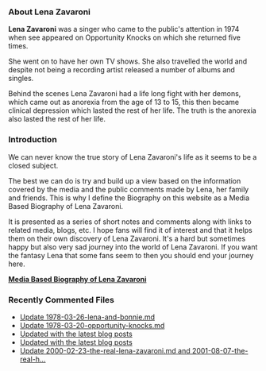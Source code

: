 ### About Lena Zavaroni

<p><strong>Lena Zavaroni</strong> was a singer who came to the public's attention in 1974 when see appeared on Opportunity Knocks on which she returned five times.</p>

<p>She went on to have her own TV shows. She also travelled the world and despite not being a recording artist released a number of albums and singles.</p>

<p>Behind the scenes Lena Zavaroni had a life long fight with her demons, which came out as anorexia from the age of 13 to 15, this then became clinical depression which lasted the rest of her life. The truth is the anorexia also lasted the rest of her life.</p>

### Introduction

<p>We can never know the true story of Lena Zavaroni's life as it seems to be a closed subject.</p>

<p>The best we can do is try and build up a view based on the information covered by the media and the public comments made by Lena, her family and friends. This is why I define the Biography on this website as a Media Based Biography of Lena Zavaroni.</p>

<p>It is presented as a series of short notes and comments along with links to related media, blogs, etc. I hope fans will find it of interest and that it helps them on their own discovery of Lena Zavaroni. It's a hard but sometimes happy but also very sad journey into the world of Lena Zavaroni. If you want the fantasy Lena that some fans seem to then you should end your journey here.</p>

<a href="https://fanzoflenazavaroni.github.io/biography/lena-zavaroni/"><strong>Media Based Biography of Lena Zavaroni</strong></a>

### Recently Commented Files

<!-- BLOG-POST-LIST:START -->
- [Update 1978-03-26-lena-and-bonnie.md](https://github.com/FanzOfLenaZavaroni/fanzoflenazavaroni.github.io/commit/fc3e6510a426cd329fb472ee4f6c3a84a691ade0)
- [Update 1978-03-20-opportunity-knocks.md](https://github.com/FanzOfLenaZavaroni/fanzoflenazavaroni.github.io/commit/cd201141ef8b9befd10a79d5042423d50358b90e)
- [Updated with the latest blog posts](https://github.com/FanzOfLenaZavaroni/fanzoflenazavaroni.github.io/commit/30f73f0e88c780ca7d4efa1cc6f111ea9d39cfc6)
- [Updated with the latest blog posts](https://github.com/FanzOfLenaZavaroni/fanzoflenazavaroni.github.io/commit/1b189eb64e2bcbcb20a3aaf103870e8e3a6a1569)
- [Update 2000-02-23-the-real-lena-zavaroni.md and 2001-08-07-the-real-h…](https://github.com/FanzOfLenaZavaroni/fanzoflenazavaroni.github.io/commit/f7c03b5c0f78d99f90e92e70783e3e67774ed08d)
<!-- BLOG-POST-LIST:END -->
